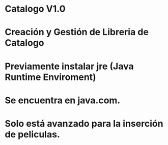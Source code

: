 # Catalogo V1.0
# Creación y Gestión de Libreria de Catalogo
# Previamente instalar jre (Java Runtime Enviroment)
# Se encuentra en java.com.
# Solo está avanzado para la inserción de peliculas.

